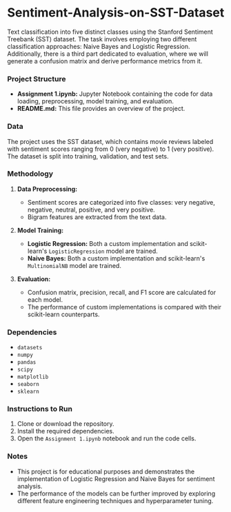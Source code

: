 # Sentiment-Analysis-on-SST-Dataset
Text classification into five distinct classes using the Stanford Sentiment Treebank (SST) dataset. The task involves employing two different classification approaches: Naive Bayes and Logistic Regression. Additionally, there is a third part dedicated to evaluation, where we will generate a confusion matrix and derive performance metrics from it.
### Project Structure

* **Assignment 1.ipynb:** Jupyter Notebook containing the code for data loading, preprocessing, model training, and evaluation.
* **README.md:** This file provides an overview of the project.

### Data

The project uses the SST dataset, which contains movie reviews labeled with sentiment scores ranging from 0 (very negative) to 1 (very positive). The dataset is split into training, validation, and test sets.

### Methodology

1. **Data Preprocessing:**
    * Sentiment scores are categorized into five classes: very negative, negative, neutral, positive, and very positive.
    * Bigram features are extracted from the text data.

2. **Model Training:**
    * **Logistic Regression:** Both a custom implementation and scikit-learn's `LogisticRegression` model are trained.
    * **Naive Bayes:** Both a custom implementation and scikit-learn's `MultinomialNB` model are trained.

3. **Evaluation:**
    * Confusion matrix, precision, recall, and F1 score are calculated for each model.
    * The performance of custom implementations is compared with their scikit-learn counterparts.

### Dependencies

* `datasets`
* `numpy`
* `pandas`
* `scipy`
* `matplotlib`
* `seaborn`
* `sklearn`

### Instructions to Run

1. Clone or download the repository.
2. Install the required dependencies.
3. Open the `Assignment 1.ipynb` notebook and run the code cells.

### Notes

* This project is for educational purposes and demonstrates the implementation of Logistic Regression and Naive Bayes for sentiment analysis.
* The performance of the models can be further improved by exploring different feature engineering techniques and hyperparameter tuning.
